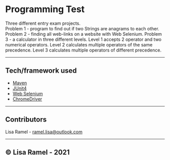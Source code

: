 # Programming Test

Three different entry exam projects.  
Problem 1 - program to find out if two Strings are anagrams to each other.
Problem 2 - finding all web-links on a website with Web Selenium.
Problem 3 - a calculator in three different levels. 
Level 1 accepts 2 operator and two numerical operators.
Level 2 calculates multiple operators of the same precedence.
Level 3 calculates multiple operators of different precedence.

---
## Tech/framework used

- [Maven](http://maven.apache.org)
- [JUnit4](https://junit.org/junit4/)
- [Web Selenium](https://www.selenium.dev/documentation/en/getting_started_with_webdriver/)
- [ChromeDriver](https://sites.google.com/a/chromium.org/chromedriver/)

---
## Contributors

Lisa Ramel - ramel.lisa@outlook.com

---

## © Lisa Ramel - 2021